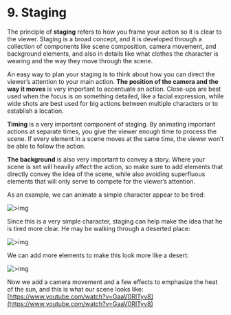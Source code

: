 # 9. Staging

The principle of **staging** refers to how you frame your action so it is clear to the viewer. Staging is a broad concept, and it is developed through a collection of components like scene composition, camera movement, and background elements, and also in details like what clothes the character is wearing and the way they move through the scene.

An easy way to plan your staging is to think about how you can direct the viewer’s attention to your main action. **The position of the camera and the way it moves** is very important to accentuate an action. Close-ups are best used when the focus is on something detailed, like a facial expression, while wide shots are best used for big actions between multiple characters or to establish a location.

**Timing** is a very important component of staging. By animating important actions at separate times, you give the viewer enough time to process the scene. If every element in a scene moves at the same time, the viewer won’t be able to follow the action.

**The background** is also very important to convey a story. Where your scene is set will heavily affect the action, so make sure to add elements that directly convey the idea of the scene, while also avoiding superfluous elements that will only serve to compete for the viewer’s attention.

As an example, we can animate a simple character appear to be tired:

![>img](assets/unit1/05\_staging01.gif)

Since this is a very simple character, staging can help make the idea that he is tired more clear. He may be walking through a deserted place:

![>img](assets/unit1/06\_staging02.gif)

We can add more elements to make this look more like a desert:

![>img](assets/unit1/07\_staging03.gif)

Now we add a camera movement and a few effects to emphasize the heat of the sun, and this is what our scene looks like: [https://www.youtube.com/watch?v=GaaV0RITyv8](https://www.youtube.com/watch?v=GaaV0RITyv8)
